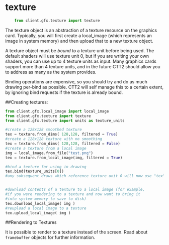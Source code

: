 # texture

```python
    from client.gfx.texture import texture
``` 

The texture object is an abstraction of a texture resource on the graphics card. Typically, you will first create a local_image (which represents an image in system memory) and then upload that to a new texture object.

A texture object must be *bound* to a texture unit before being used. The default shaders will use texture unit 0, but if you are writing your own shaders, you can use up to 4 texture units as input. Many graphics cards support more than 4 texture units, and in the future CTT2 should allow you to address as many as the system provides.

Binding operations are expensive, so you should try and do as much drawing per-bind as possible. CTT2 will self manage this to a certain extent, by ignoring bind requests if the texture is already bound.

##Creating textures:

```python
from client.gfx.local_image import local_image
from client.gfx.texture import texture
from client.gfx.texture import units as texture_units

#create a 128x128 smoothed texture
tex = texture.from_dims( 128,128, filtered = True)
#create a 128x128 texture with no smoothing
tex = texture.from_dims( 128,128, filtered = False)
#create a texture from a local image
img = local_image.from_file("test.png")
tex = texture.from_local_image(img, filtered = True)    

#bind a texture for using in drawing
tex.bind(texture_units[0])
#any subsequent draws which reference texture unit 0 will now use "tex"


#download contents of a texture to a local image (for example,
#if you were rendering to a texture and now want to bring it 
#into system memory to save to disk)
tex.download_local_image( img )
#reupload a local image to a texture
tex.upload_local_image( img )
```

##Rendering to Textures

It is possible to render to a texture instead of the screen. Read about ```framebuffer``` objects for further information.

